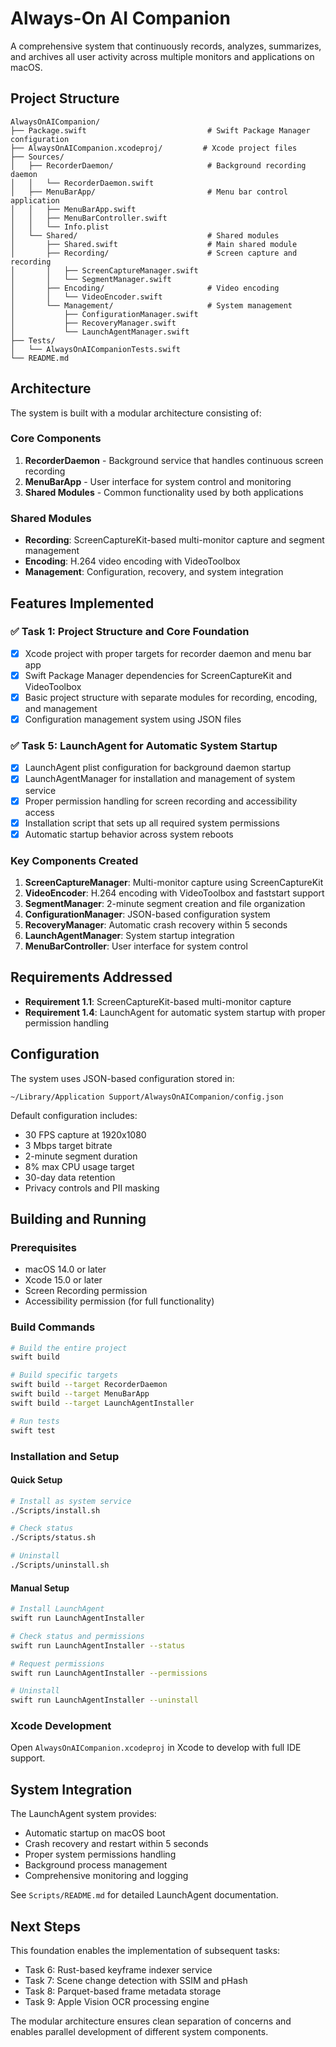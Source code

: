 # Always-On AI Companion

A comprehensive system that continuously records, analyzes, summarizes, and archives all user activity across multiple monitors and applications on macOS.

## Project Structure

```
AlwaysOnAICompanion/
├── Package.swift                           # Swift Package Manager configuration
├── AlwaysOnAICompanion.xcodeproj/         # Xcode project files
├── Sources/
│   ├── RecorderDaemon/                     # Background recording daemon
│   │   └── RecorderDaemon.swift
│   ├── MenuBarApp/                         # Menu bar control application
│   │   ├── MenuBarApp.swift
│   │   ├── MenuBarController.swift
│   │   └── Info.plist
│   └── Shared/                             # Shared modules
│       ├── Shared.swift                    # Main shared module
│       ├── Recording/                      # Screen capture and recording
│       │   ├── ScreenCaptureManager.swift
│       │   └── SegmentManager.swift
│       ├── Encoding/                       # Video encoding
│       │   └── VideoEncoder.swift
│       └── Management/                     # System management
│           ├── ConfigurationManager.swift
│           ├── RecoveryManager.swift
│           └── LaunchAgentManager.swift
├── Tests/
│   └── AlwaysOnAICompanionTests.swift
└── README.md
```

## Architecture

The system is built with a modular architecture consisting of:

### Core Components

1. **RecorderDaemon** - Background service that handles continuous screen recording
2. **MenuBarApp** - User interface for system control and monitoring
3. **Shared Modules** - Common functionality used by both applications

### Shared Modules

- **Recording**: ScreenCaptureKit-based multi-monitor capture and segment management
- **Encoding**: H.264 video encoding with VideoToolbox
- **Management**: Configuration, recovery, and system integration

## Features Implemented

### ✅ Task 1: Project Structure and Core Foundation

- [x] Xcode project with proper targets for recorder daemon and menu bar app
- [x] Swift Package Manager dependencies for ScreenCaptureKit and VideoToolbox
- [x] Basic project structure with separate modules for recording, encoding, and management
- [x] Configuration management system using JSON files

### ✅ Task 5: LaunchAgent for Automatic System Startup

- [x] LaunchAgent plist configuration for background daemon startup
- [x] LaunchAgentManager for installation and management of system service
- [x] Proper permission handling for screen recording and accessibility access
- [x] Installation script that sets up all required system permissions
- [x] Automatic startup behavior across system reboots

### Key Components Created

1. **ScreenCaptureManager**: Multi-monitor capture using ScreenCaptureKit
2. **VideoEncoder**: H.264 encoding with VideoToolbox and faststart support
3. **SegmentManager**: 2-minute segment creation and file organization
4. **ConfigurationManager**: JSON-based configuration system
5. **RecoveryManager**: Automatic crash recovery within 5 seconds
6. **LaunchAgentManager**: System startup integration
7. **MenuBarController**: User interface for system control

## Requirements Addressed

- **Requirement 1.1**: ScreenCaptureKit-based multi-monitor capture
- **Requirement 1.4**: LaunchAgent for automatic system startup with proper permission handling

## Configuration

The system uses JSON-based configuration stored in:
```
~/Library/Application Support/AlwaysOnAICompanion/config.json
```

Default configuration includes:
- 30 FPS capture at 1920x1080
- 3 Mbps target bitrate
- 2-minute segment duration
- 8% max CPU usage target
- 30-day data retention
- Privacy controls and PII masking

## Building and Running

### Prerequisites
- macOS 14.0 or later
- Xcode 15.0 or later
- Screen Recording permission
- Accessibility permission (for full functionality)

### Build Commands

```bash
# Build the entire project
swift build

# Build specific targets
swift build --target RecorderDaemon
swift build --target MenuBarApp
swift build --target LaunchAgentInstaller

# Run tests
swift test
```

### Installation and Setup

#### Quick Setup
```bash
# Install as system service
./Scripts/install.sh

# Check status
./Scripts/status.sh

# Uninstall
./Scripts/uninstall.sh
```

#### Manual Setup
```bash
# Install LaunchAgent
swift run LaunchAgentInstaller

# Check status and permissions
swift run LaunchAgentInstaller --status

# Request permissions
swift run LaunchAgentInstaller --permissions

# Uninstall
swift run LaunchAgentInstaller --uninstall
```

### Xcode Development

Open `AlwaysOnAICompanion.xcodeproj` in Xcode to develop with full IDE support.

## System Integration

The LaunchAgent system provides:
- Automatic startup on macOS boot
- Crash recovery and restart within 5 seconds
- Proper system permissions handling
- Background process management
- Comprehensive monitoring and logging

See `Scripts/README.md` for detailed LaunchAgent documentation.

## Next Steps

This foundation enables the implementation of subsequent tasks:

- Task 6: Rust-based keyframe indexer service
- Task 7: Scene change detection with SSIM and pHash
- Task 8: Parquet-based frame metadata storage
- Task 9: Apple Vision OCR processing engine

The modular architecture ensures clean separation of concerns and enables parallel development of different system components.